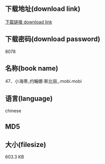 ## 下载地址(download link)
[下载链接 download link](https://voluble-croquembouche-d321dc.netlify.app/?s=47%E3%80%81%E5%B0%8F%E6%B5%B7%E8%92%82_%E7%BA%A6%E7%BF%B0%E5%A8%9C%C2%B7%E6%96%AF%E6%AF%94%E4%B8%BD_.mobi)

## 下载密码(download password)
8078

## 名称(book name)
47、小海蒂_约翰娜·斯比丽_.mobi.mobi

## 语言(language)
chinese

## MD5


## 大小(filesize)
603.3 KB

